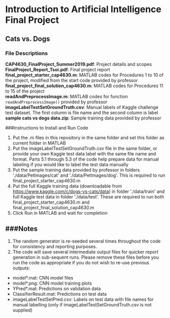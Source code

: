 # Introduction to Artificial Intelligence Final Project  
## Cats vs. Dogs

### File Descriptions
**CAP4630_FinalProject_Summer2019.pdf**: Project details and scopes  
**FinalProject_Report_Tsoi.pdf**: Final project report  
**final_project_starter_cap4630.m**: MATLAB codes for Procedures 1 to 10 of the project, modified from the start code provided by professor  
**final_project_final_solution_cap4630.m**: MATLAB codes for Procedures 11 to 15 of the project  
**readAndPreprocessImage.m**: MATLAB codes for function `readAndPreprocessImage()` provided by professor  
**imageLabelTestSetGroundTruth.csv**: Manual labels of Kaggle challenge test dataset. The first column is file name and the second column is label  
**sample cats vs dogs data.zip**: Sample training data provided by professor  

###Instructions to Install and Run Code
1. Put the .m files in this repository in the same folder and set this folder as current folder in MATLAB
2. Put the imageLabelTestSetGroundTruth.csv file in the same folder, or provide your own Kaggle test data label with the same file name and format. Parts 5.1 through 5.3 of the code help prepare data for manual labeling if you would like to label the test data manually
3. Put the sample training data provided by professor in folders './data/PetImages/cat' and './data/PetImages/dog'. This is required to run final_project_starter_cap4630.m
4. Put the full Kaggle training data (downloadable from https://www.kaggle.com/c/dogs-vs-cats/data) in folder './data/train' and full Kaggle test data in folder './data/test'. These are required to run both final_project_starter_cap4630.m and final_project_final_solution_cap4630.m
5. Click Run in MATLAB and wait for completion

###Notes
----------------------------------------------------
1. The random generator is re-seeded several times throughout the code for consistency and reporting purposes.
2. The code will save several intermediate output files for quicker report generation in sub-sequent runs. Please remove these files before you run the code as appropriate if you do not wish to re-use previous outputs:
- model*.mat: CNN model files
- model*.png: CNN model training plots
- YPred*.mat: Predictions on validation data
- ClassifierResult.mat: Predictions on test data
- imageLabelTestSetPred.csv: Labels on test data with file names for manual labelling (only if imageLabelTestSetGroundTruth.csv is not supplied)
